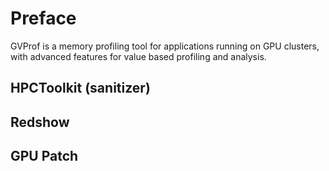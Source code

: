 # Preface

GVProf is a memory profiling tool for applications running on GPU clusters, with advanced features for value based profiling and analysis.

## HPCToolkit (sanitizer)

## Redshow

## GPU Patch